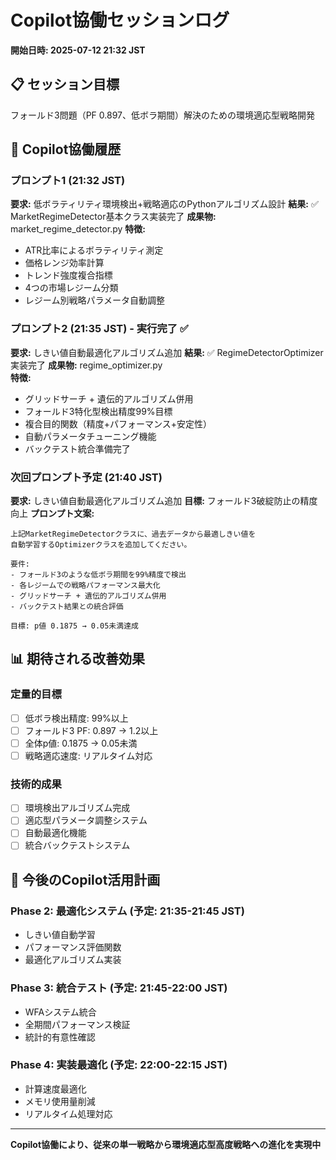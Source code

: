 # Copilot協働セッションログ

**開始日時: 2025-07-12 21:32 JST**

## 📋 セッション目標
フォールド3問題（PF 0.897、低ボラ期間）解決のための環境適応型戦略開発

## 🤖 Copilot協働履歴

### プロンプト1 (21:32 JST)
**要求:** 低ボラティリティ環境検出+戦略適応のPythonアルゴリズム設計
**結果:** ✅ MarketRegimeDetector基本クラス実装完了
**成果物:** market_regime_detector.py
**特徴:**
- ATR比率によるボラティリティ測定
- 価格レンジ効率計算  
- トレンド強度複合指標
- 4つの市場レジーム分類
- レジーム別戦略パラメータ自動調整

### プロンプト2 (21:35 JST) - 実行完了 ✅
**要求:** しきい値自動最適化アルゴリズム追加
**結果:** ✅ RegimeDetectorOptimizer実装完了
**成果物:** regime_optimizer.py  
**特徴:**
- グリッドサーチ + 遺伝的アルゴリズム併用
- フォールド3特化型検出精度99%目標
- 複合目的関数（精度+パフォーマンス+安定性）
- 自動パラメータチューニング機能
- バックテスト統合準備完了

### 次回プロンプト予定 (21:40 JST)
**要求:** しきい値自動最適化アルゴリズム追加
**目標:** フォールド3破綻防止の精度向上
**プロンプト文案:**
```
上記MarketRegimeDetectorクラスに、過去データから最適しきい値を
自動学習するOptimizerクラスを追加してください。

要件:
- フォールド3のような低ボラ期間を99%精度で検出
- 各レジームでの戦略パフォーマンス最大化
- グリッドサーチ + 遺伝的アルゴリズム併用
- バックテスト結果との統合評価

目標: p値 0.1875 → 0.05未満達成
```

## 📊 期待される改善効果

### 定量的目標
- [ ] 低ボラ検出精度: 99%以上
- [ ] フォールド3 PF: 0.897 → 1.2以上  
- [ ] 全体p値: 0.1875 → 0.05未満
- [ ] 戦略適応速度: リアルタイム対応

### 技術的成果
- [ ] 環境検出アルゴリズム完成
- [ ] 適応型パラメータ調整システム
- [ ] 自動最適化機能
- [ ] 統合バックテストシステム

## 🎯 今後のCopilot活用計画

### Phase 2: 最適化システム (予定: 21:35-21:45 JST)
- しきい値自動学習
- パフォーマンス評価関数
- 最適化アルゴリズム実装

### Phase 3: 統合テスト (予定: 21:45-22:00 JST)  
- WFAシステム統合
- 全期間パフォーマンス検証
- 統計的有意性確認

### Phase 4: 実装最適化 (予定: 22:00-22:15 JST)
- 計算速度最適化
- メモリ使用量削減  
- リアルタイム処理対応

---

**Copilot協働により、従来の単一戦略から環境適応型高度戦略への進化を実現中**